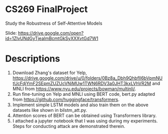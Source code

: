 # CS269 FinalProject

Study the Robustness of Self-Attentive Models

Slide: https://drive.google.com/open?id=1ZlvUNdGyTjealmBcmtGkSyXXXvtGd7W1

# Descriptions
1. Download Zhang's dataset for Yelp, https://drive.google.com/drive/u/0/folders/0Bz8a_Dbh9Qhbfll6bVpmNUtUcFdjYmF2SEpmZUZUcVNiMUw1TWN6RDV3a0JHT3kxLVhVR2M
and MNLI from https://www.nyu.edu/projects/bowman/multinli/.
2. Run fine-tuning on Yelp and MNLI using BERT code, bert.py adapted from https://github.com/huggingface/transformers.
3. Implement simple LSTM models and also train them on the above datasets like shown in bilstm_att.py.
4. Attention scores of BERT can be obtained using Transformers library.
5. I attached a jupyter notebook that I was using during my experiments. Steps for conducting attack are demonstrated therein.